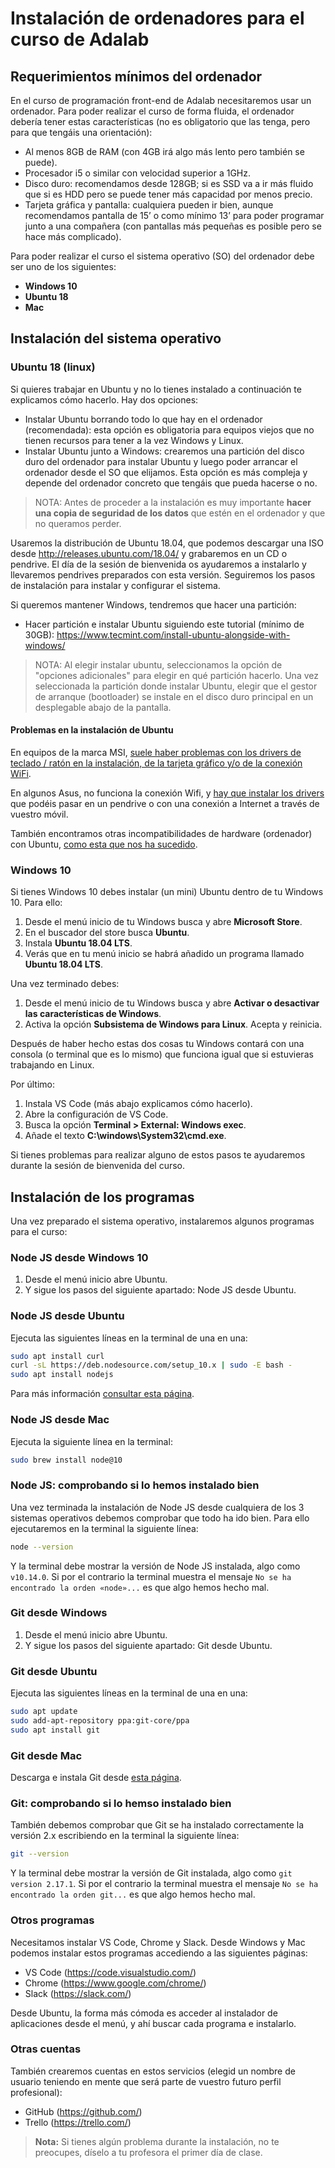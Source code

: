 # Instalación de ordenadores para el curso de Adalab

## Requerimientos mínimos del ordenador

En el curso de programación front-end de Adalab necesitaremos usar un ordenador. Para poder realizar el curso de forma fluida, el ordenador debería tener estas características (no es obligatorio que las tenga, pero para que tengáis una orientación):

- Al menos 8GB de RAM (con 4GB irá algo más lento pero también se puede).
- Procesador i5 o similar con velocidad superior a 1GHz.
- Disco duro: recomendamos desde 128GB; si es SSD va a ir más fluido que si es HDD pero se puede tener más capacidad por menos precio.
- Tarjeta gráfica y pantalla: cualquiera pueden ir bien, aunque recomendamos pantalla de 15’ o como mínimo 13’ para poder programar junto a una compañera (con pantallas más pequeñas es posible pero se hace más complicado).

Para poder realizar el curso el sistema operativo (SO) del ordenador debe ser uno de los siguientes:

- **Windows 10**
- **Ubuntu 18**
- **Mac**

## Instalación del sistema operativo

### Ubuntu 18 (linux)

Si quieres trabajar en Ubuntu y no lo tienes instalado a continuación te explicamos cómo hacerlo. Hay dos opciones:

- Instalar Ubuntu borrando todo lo que hay en el ordenador (recomendada): esta opción es obligatoria para equipos viejos que no tienen recursos para tener a la vez Windows y Linux.
- Instalar Ubuntu junto a Windows: crearemos una partición del disco duro del ordenador para instalar Ubuntu y luego poder arrancar el ordenador desde el SO que elijamos. Esta opción es más compleja y depende del ordenador concreto que tengáis que pueda hacerse o no.

> NOTA: Antes de proceder a la instalación es muy importante **hacer una copia de seguridad de los datos** que estén en el ordenador y que no queramos perder.

Usaremos la distribución de Ubuntu 18.04, que podemos descargar una ISO desde http://releases.ubuntu.com/18.04/ y grabaremos en un CD o pendrive. El día de la sesión de bienvenida os ayudaremos a instalarlo y llevaremos pendrives preparados con esta versión. Seguiremos los pasos de instalación para instalar y configurar el sistema.

Si queremos mantener Windows, tendremos que hacer una partición:

- Hacer partición e instalar Ubuntu siguiendo este tutorial (mínimo de 30GB): https://www.tecmint.com/install-ubuntu-alongside-with-windows/

> NOTA: Al elegir instalar ubuntu, seleccionamos la opción de "opciones adicionales" para elegir en qué partición hacerlo. Una vez seleccionada la partición donde instalar Ubuntu, elegir que el gestor de arranque (bootloader) se instale en el disco duro principal en un desplegable abajo de la pantalla.

#### Problemas en la instalación de Ubuntu

En equipos de la marca MSI, [suele haber problemas con los drivers de teclado / ratón en la instalación, de la tarjeta gráfico y/o de la conexión WiFi](https://gist.github.com/mari-linhares/cef4cb3440408e44963d1447a7db5ae0).

En algunos Asus, no funciona la conexión Wifi, y [hay que instalar los drivers](https://askubuntu.com/questions/990378/wi-fi-not-working-on-lenovo-thinkpad-e570-realtek-rtl8821ce) que podéis pasar en un pendrive o con una conexión a Internet a través de vuestro móvil.

También encontramos otras incompatibilidades de hardware (ordenador) con Ubuntu, [como esta que nos ha sucedido](https://askubuntu.com/questions/38780/how-do-i-set-nomodeset-after-ive-already-installed-ubuntu).

### Windows 10

Si tienes Windows 10 debes instalar (un mini) Ubuntu dentro de tu Windows 10. Para ello:

1. Desde el menú inicio de tu Windows busca y abre **Microsoft Store**.
1. En el buscador del store busca **Ubuntu**.
1. Instala **Ubuntu 18.04 LTS**.
1. Verás que en tu menú inicio se habrá añadido un programa llamado **Ubuntu 18.04 LTS**.

Una vez terminado debes:

1. Desde el menú inicio de tu Windows busca y abre **Activar o desactivar las características de Windows**.
1. Activa la opción **Subsistema de Windows para Linux**. Acepta y reinicia.

Después de haber hecho estas dos cosas tu Windows contará con una consola (o terminal que es lo mismo) que funciona igual que si estuvieras trabajando en Linux.

Por último:

1. Instala VS Code (más abajo explicamos cómo hacerlo).
1. Abre la configuración de VS Code.
1. Busca la opción **Terminal > External: Windows exec**.
1. Añade el texto **C:\windows\System32\cmd.exe**.

Si tienes problemas para realizar alguno de estos pasos te ayudaremos durante la sesión de bienvenida del curso.

## Instalación de los programas

Una vez preparado el sistema operativo, instalaremos algunos programas para el curso:

### Node JS desde Windows 10

1. Desde el menú inicio abre Ubuntu.
1. Y sigue los pasos del siguiente apartado: Node JS desde Ubuntu.

### Node JS desde Ubuntu

Ejecuta las siguientes líneas en la terminal de una en una:

```bash
sudo apt install curl
curl -sL https://deb.nodesource.com/setup_10.x | sudo -E bash -
sudo apt install nodejs
```

Para más información [consultar esta página](https://joshtronic.com/2018/05/08/how-to-install-nodejs-10-on-ubuntu-1804-lts/).

### Node JS desde Mac

Ejecuta la siguiente línea en la terminal:

```bash
sudo brew install node@10
```

### Node JS: comprobando si lo hemos instalado bien

Una vez terminada la instalación de Node JS desde cualquiera de los 3 sistemas operativos debemos comprobar que todo ha ido bien. Para ello ejecutaremos en la terminal la siguiente línea:

```bash
node --version
```

Y la terminal debe mostrar la versión de Node JS instalada, algo como `v10.14.0`.
Si por el contrario la terminal muestra el mensaje `No se ha encontrado la orden «node»...` es que algo hemos hecho mal.

### Git desde Windows

1. Desde el menú inicio abre Ubuntu.
1. Y sigue los pasos del siguiente apartado: Git desde Ubuntu.

### Git desde Ubuntu

Ejecuta las siguientes líneas en la terminal de una en una:

```bash
sudo apt update
sudo add-apt-repository ppa:git-core/ppa
sudo apt install git
```

### Git desde Mac

Descarga e instala Git desde [esta página](https://git-scm.com/download/mac).

### Git: comprobando si lo hemso instalado bien

También debemos comprobar que Git se ha instalado correctamente la versión 2.x escribiendo en la terminal la siguiente línea:

```bash
git --version
```

Y la terminal debe mostrar la versión de Git instalada, algo como `git version 2.17.1`. Si por el contrario la terminal muestra el mensaje `No se ha encontrado la orden git...` es que algo hemos hecho mal.

### Otros programas

Necesitamos instalar VS Code, Chrome y Slack. Desde Windows y Mac podemos instalar estos programas accediendo a las siguientes páginas:

- VS Code (https://code.visualstudio.com/)
- Chrome (https://www.google.com/chrome/)
- Slack (https://slack.com/)

Desde Ubuntu, la forma más cómoda es acceder al instalador de aplicaciones desde el menú, y ahí buscar cada programa e instalarlo.

### Otras cuentas

También crearemos cuentas en estos servicios (elegid un nombre de usuario teniendo en mente que será parte de vuestro futuro perfil profesional):

- GitHub (https://github.com/)
- Trello (https://trello.com/)

> **Nota:** Si tienes algún problema durante la instalación, no te preocupes, díselo a tu profesora el primer día de clase.
